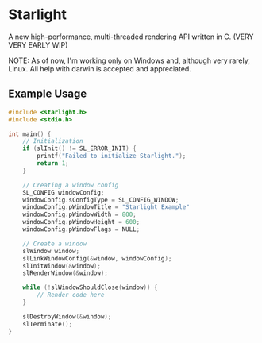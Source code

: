 # Starlight
A new high-performance, multi-threaded rendering API written in C. (VERY VERY EARLY WIP)

NOTE: As of now, I'm working only on Windows and, although very rarely, Linux. All help with darwin is accepted and appreciated.

## Example Usage
```c
#include <starlight.h>
#include <stdio.h>

int main() {
    // Initialization
    if (slInit() != SL_ERROR_INIT) {
        printf("Failed to initialize Starlight.");
        return 1;
    }

    // Creating a window config
    SL_CONFIG windowConfig;
    windowConfig.sConfigType = SL_CONFIG_WINDOW;
    windowConfig.pWindowTitle = "Starlight Example"
    windowConfig.pWindowWidth = 800;
    windowConfig.pWindowHeight = 600;
    windowConfig.pWindowFlags = NULL;

    // Create a window
    slWindow window;
    slLinkWindowConfig(&window, windowConfig);
    slInitWindow(&window);
    slRenderWindow(&window);

    while (!slWindowShouldClose(window)) {
        // Render code here
    }

    slDestroyWindow(&window);
    slTerminate();
}
```
